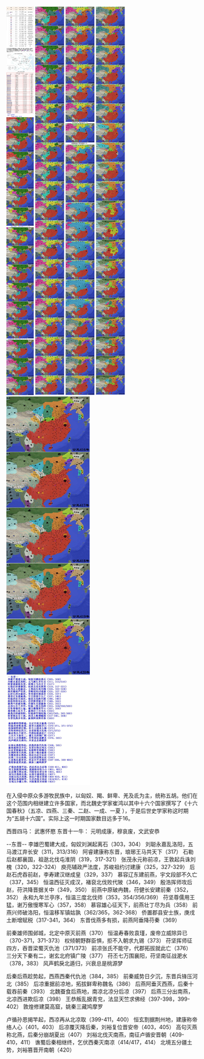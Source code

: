 ![](./1.jpg)
![](./2.jpg)
![](./3.jpg)
![](./4.jpg)
![](./5.jpg)


在入侵中原众多游牧民族中，以匈奴、羯、鲜卑、羌及氐为主，统称五胡。他们在这个范围内相继建立许多国家，而北魏史学家崔鸿以其中十六个国家撰写了《十六国春秋》（五凉、四燕、三秦、二赵、一成、一夏 ），于是后世史学家称这时期为“五胡十六国”。实际上这一时期国家数目远多于16。


西晋四马：
武惠怀愍
东晋十一牛：
元明成康，穆哀废，文武安恭

--东晋--
李雄巴蜀建大成，匈奴刘渊起离石（303，304）
刘聪永嘉乱洛阳，五马渡江弃长安（311，313/316）
阿睿建康称东晋，琅琊王马共天下（317）
石勒后赵都襄国，祖逖北伐屯淮阴（319，317-321）
张茂永元称前凉，王敦起兵诛刘槐（320，322-324）
庾亮辅政严法度，苏峻祖约讨建康（325，327-329）
后赵石虎吞前赵，李寿建汉继成皇（329，337）
慕容辽东建前燕，宇文段部不久亡（337，345）
恒温西征灭成汉，褚裒北伐败代陂（346，349）
殷浩挥师攻后赵，苻洪降晋据关中（349，350）
前燕中原破冉魏，苻健长安建前秦（352，352）
永和九年兰亭序，恒温三度北伐师（353，354/356/369）
苻坚尊儒用王猛，谢万傲慢寒军心（357，358）
慕容雄心征天下，前燕壮丁尽为兵（358）
前燕兴师破洛阳，恒温移军镇姑孰（362/365，362-368）
侨置郡县安士族，庚戌土断增赋税（317-341，364）
东晋伐燕多有损，前燕阿垂降苻秦（369）


前秦雄师围邺城，北定中原灭前燕（370）
恒温寿春败袁瑾，废帝立威除异已（370-371，371-373）
权倾朝野群臣惧，拒不入朝求九锡（373）
苻坚挥师征四方，吞晋梁蜀灭仇池（371/373）
前凉张氏不能守，代郡拓拔就此亡（376）
三分天下秦有二，谢玄北府镇广陵（377）
苻丕七万围襄阳，苻坚南征战淝水（378，383）
风声鹤戾北遁归，兴衰总是桃源梦


后秦后燕趁势起，西燕西秦代仇池（384，385）
前秦威势日夕沉，东晋兵锋压河北（385）
后凉重据前凉地，拓拔鲜卑称魏名（386）
后燕阿垂灭西燕，后秦十载吞前秦（393）
北魏蚕食后燕地，南凉北凉分后凉（397）
后燕三分出南燕，北凉西进欺后凉（398）
王恭叛乱据青兖，法显天竺求佛经（397-398，399-402）
敦煌修建莫高窟，姚秦三藏鸠摩罗


卢循孙恩揭竿起，西凉再从北凉取（399-411，400）
恒玄割据荆州地，建康称帝络人心（401，403）
后凉覆灭降后秦，刘裕复位晋安帝（403，405）
高句灭燕称北燕，后秦分崩胡夏出（407）
刘裕北伐灭南燕，南征卢循安晋朝（409-410，411）
谯蜀后秦相继终，乞伏西秦灭南凉（414/417，414）
北境五分疆土势，刘裕篡晋开南朝（420）